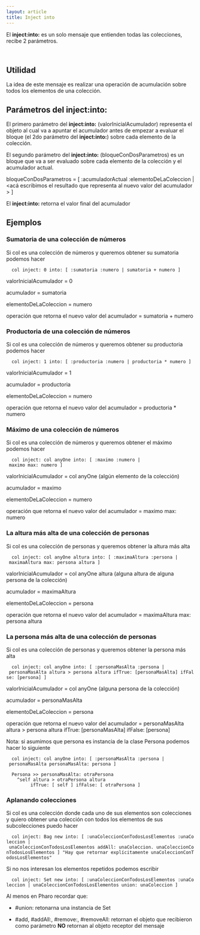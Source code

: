 ```yaml
---
layout: article
title: Inject into 
---
```


El **inject:into:** es un solo mensaje que entienden todas las colecciones, recibe 2 parámetros.

`  `

Utilidad
--------

La idea de este mensaje es realizar una operación de acumulación sobre todos los elementos de una colección.

Parámetros del **inject:into:**
-------------------------------

El primero parámetro del **inject:into:** (valorInicialAcumulador) representa el objeto al cual va a apuntar el acumulador antes de empezar a evaluar el bloque (el 2do parámetro del **inject:into:**) sobre cada elemento de la colección.

El segundo parámetro del **inject:into:** (bloqueConDosParametros) es un bloque que va a ser evaluado sobre cada elemento de la colección y el acumulador actual.

bloqueConDosParametros = \[ :acumuladorActual :elementoDeLaColeccion | <acá escribimos el resultado que representa al nuevo valor del acumulador > \]

El **inject:into:** retorna el valor final del acumulador

Ejemplos
--------

### Sumatoria de una colección de números

Si col es una colección de números y queremos obtener su sumatoria podemos hacer

`  col inject: 0 into: [ :sumatoria :numero | sumatoria + numero ]`

valorInicialAcumulador = 0

acumulador = sumatoria

elementoDeLaColeccion = numero

operación que retorna el nuevo valor del acumulador = sumatoria + numero

### Productoria de una colección de números

Si col es una colección de números y queremos obtener su productoria podemos hacer

`  col inject: 1 into: [ :productoria :numero | productoria * numero ]`

valorInicialAcumulador = 1

acumulador = productoria

elementoDeLaColeccion = numero

operación que retorna el nuevo valor del acumulador = productoria \* numero

### Máximo de una colección de números

Si col es una colección de números y queremos obtener el máximo podemos hacer

`  col inject: col anyOne into: [ :maximo :numero | maximo max: numero ]`

valorInicialAcumulador = col anyOne (algún elemento de la colección)

acumulador = maximo

elementoDeLaColeccion = numero

operación que retorna el nuevo valor del acumulador = maximo max: numero

### La altura más alta de una colección de personas

Si col es una colección de personas y queremos obtener la altura más alta

`  col inject: col anyOne altura into: [ :maximaAltura :persona | maximaAltura max: persona altura ]`

valorInicialAcumulador = col anyOne altura (alguna altura de alguna persona de la colección)

acumulador = maximaAltura

elementoDeLaColeccion = persona

operación que retorna el nuevo valor del acumulador = maximaAltura max: persona altura

### La persona más alta de una colección de personas

Si col es una colección de personas y queremos obtener la persona más alta

`  col inject: col anyOne into: [ :personaMasAlta :persona | personaMasAlta altura > persona altura ifTrue: [personaMasAlta] ifFalse: [persona] ]`

valorInicialAcumulador = col anyOne (alguna persona de la colección)

acumulador = personaMasAlta

elementoDeLaColeccion = persona

operación que retorna el nuevo valor del acumulador = personaMasAlta altura &gt; persona altura ifTrue: \[personaMasAlta\] ifFalse: \[persona\]

Nota: si asumimos que persona es instancia de la clase Persona podemos hacer lo siguiente

`  col inject: col anyOne into: [ :personaMasAlta :persona | personaMasAlta personaMasAlta: persona ]`

`  Persona >> personaMasAlta: otraPersona`
`    ^self altura > otraPersona altura`
`         ifTrue: [ self ] ifFalse: [ otraPersona ]`

### Aplanando colecciones

Si col es una colección donde cada uno de sus elementos son colecciones y quiero obtener una colección con todos los elementos de sus subcolecciones puedo hacer

`  col inject: Bag new into: [ :unaColeccionConTodosLosElementos :unaColeccion | unaColeccionConTodosLosElementos addAll: unaColeccion. unaColeccionConTodosLosElementos ] "Hay que retornar explícitamente unaColeccionConTodosLosElementos"`

Si no nos interesan los elementos repetidos podemos escribir

`  col inject: Set new into: [ :unaColeccionConTodosLosElementos :unaColeccion | unaColeccionConTodosLosElementos union: unaColeccion ]`

Al menos en Pharo recordar que:

- \#union: retonarna una instancia de Set

- \#add, \#addAll:, \#remove:, \#removeAll: retornan el objeto que recibieron como parámetro **NO** retornan al objeto receptor del mensaje
